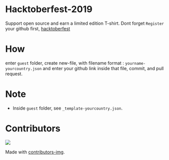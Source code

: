 # Hacktoberfest-2019
Support open source and earn a limited edition T-shirt.
Dont forget `Register` your github first,
[hacktoberfest](https://hacktoberfest.digitalocean.com/)

# How
enter `guest` folder,
create new-file, with filename format : `yourname-yourcountry.json`
and enter your github link inside that file, commit,
and pull request.

# Note
- Inside `guest` folder, see `_template-yourcountry.json`.

# Contributors
<a href="https://github.com/mycommunities/hacktoberfest-2019/graphs/contributors">
  <img src="https://contributors-img.firebaseapp.com/image?repo=mycommunities/hacktoberfest-2019" />
</a>

Made with [contributors-img](https://contributors-img.firebaseapp.com).
